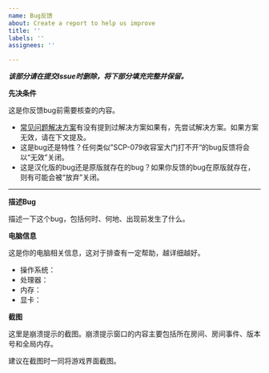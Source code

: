 ```yaml
---
name: Bug反馈
about: Create a report to help us improve
title: ''
labels: ''
assignees: ''

---
```


***该部分请在提交Issue时删除，将下部分填充完整并保留。***

**先决条件**

这是你反馈bug前需要核查的内容。

- [常见问题解决方案](https://scpcbgame.cn/help.html)有没有提到过解决方案如果有，先尝试解决方案。如果方案无效，请在下文提及。
- 这是bug还是特性？任何类似”SCP-079收容室大门打不开“的bug反馈将会以“无效”关闭。
- 这是汉化版的bug还是原版就存在的bug？如果你反馈的bug在原版就存在，则有可能会被“放弃”关闭。

****

**描述Bug**

描述一下这个bug，包括何时、何地、出现前发生了什么。

**电脑信息**

这是你的电脑相关信息，这对于排查有一定帮助，越详细越好。

- 操作系统：
- 处理器：
- 内存：
- 显卡：

**截图**

这里是崩溃提示的截图。崩溃提示窗口的内容主要包括所在房间、房间事件、版本号和全局内存。

建议在截图时一同将游戏界面截图。
